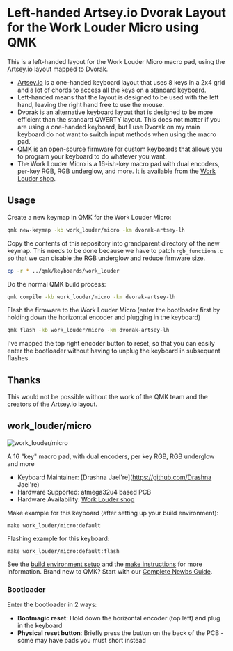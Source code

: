 # Left-handed Artsey.io Dvorak Layout for the Work Louder Micro using QMK

This is a left-handed layout for the Work Louder Micro macro pad, using the Artsey.io layout mapped to Dvorak.

- [Artsey.io](https://artsey.io/) is a one-handed keyboard layout that uses 8 keys in a 2x4 grid and a lot of chords to access all the keys on a standard keyboard.
- Left-handed means that the layout is designed to be used with the left hand, leaving the right hand free to use the mouse.
- Dvorak is an alternative keyboard layout that is designed to be more efficient than the standard QWERTY layout. This does not matter if you are using a one-handed keyboard, but I use Dvorak on my main keyboard do not want to switch input methods when using the macro pad.
- [QMK](https://qmk.fm/) is an open-source firmware for custom keyboards that allows you to program your keyboard to do whatever you want.
- The Work Louder Micro is a 16-ish-key macro pad with dual encoders, per-key RGB, RGB underglow, and more. It is available from the [Work Louder shop](https://worklouder.cc/creator-micro/).

## Usage

Create a new keymap in QMK for the Work Louder Micro:

```bash
qmk new-keymap -kb work_louder/micro -km dvorak-artsey-lh
```

Copy the contents of this repository into grandparent directory of the new keymap. This needs to be done because we have to patch `rgb_functions.c` so that we can disable the RGB underglow and reduce firmware size.

```bash
cp -r * ../qmk/keyboards/work_louder
```

Do the normal QMK build process:

```bash
qmk compile -kb work_louder/micro -km dvorak-artsey-lh
```

Flash the firmware to the Work Louder Micro (enter the bootloader first by holding down the horizontal encoder and plugging in the keyboard)

```bash
qmk flash -kb work_louder/micro -km dvorak-artsey-lh
```

I've mapped the top right encoder button to reset, so that you can easily enter the bootloader without having to unplug the keyboard in subsequent flashes.

## Thanks

This would not be possible without the work of the QMK team and the creators of the Artsey.io layout.

## work_louder/micro

![work_louder/micro](https://i.imgur.com/4Hdt41Gh.jpg)

A 16 "key" macro pad, with dual encoders, per key RGB, RGB underglow and more

* Keyboard Maintainer: [Drashna Jael're](https://github.com/Drashna Jael're)
* Hardware Supported:  atmega32u4 based PCB
* Hardware Availability: [Work Louder shop](https://worklouder.cc/creator-micro/)

Make example for this keyboard (after setting up your build environment):

    make work_louder/micro:default

Flashing example for this keyboard:

    make work_louder/micro:default:flash

See the [build environment setup](https://docs.qmk.fm/#/getting_started_build_tools) and the [make instructions](https://docs.qmk.fm/#/getting_started_make_guide) for more information. Brand new to QMK? Start with our [Complete Newbs Guide](https://docs.qmk.fm/#/newbs).

### Bootloader

Enter the bootloader in 2 ways:

* **Bootmagic reset**: Hold down the horizontal encoder (top left) and plug in the keyboard
* **Physical reset button**: Briefly press the button on the back of the PCB - some may have pads you must short instead
